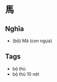 # 馬

## Nghĩa
* (bộ) Mã (con ngựa)

## Tags
* bộ thủ
* bộ thủ 10 nét

<script>window.HANZI_FIELD='馬';</script>